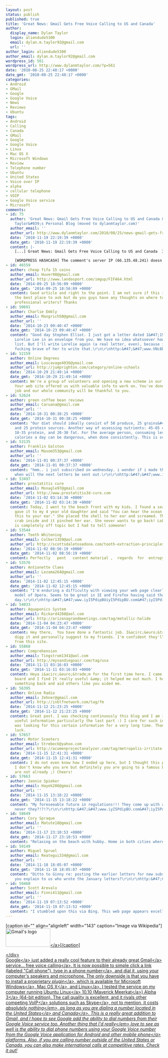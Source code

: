 ```yaml
---
layout: post
status: publish
published: true
title: 'Great News: Gmail Gets Free Voice Calling to US and Canada'
author:
  display_name: Dylan Taylor
  login: aliendude5300
  email: dylan.m.taylor92@gmail.com
  url: ''
author_login: aliendude5300
author_email: dylan.m.taylor92@gmail.com
wordpress_id: 561
wordpress_url: http://www.dylanmtaylor.com/?p=561
date: '2010-08-25 22:48:17 +0000'
date_gmt: '2010-08-25 22:48:17 +0000'
categories:
- Android
- GMail
- Google
- Google Voice
- News
- Reviews
- Ubuntu
tags:
- Android
- Calling
- Canada
- GMail
- Google
- Google Voice
- Linux
- Mac OS X
- Microsoft Windows
- Review
- Telephone number
- Ubuntu
- United States
- Voice over IP
- alpha
- cellular telephone
- VOIP
- Google Voice service
- Microsoft
comments:
- id: 75
  author: 'Great News: Gmail Gets Free Voice Calling to US and Canada &laquo; Dylan
    Taylor&#039;s Personal Blog (moved to dylanmtaylor.com)'
  author_email: ''
  author_url: http://www.dylanmtaylor.com/2010/08/25/news-gmail-gets-free-voice-calling-to-us-and-canada/
  date: '2010-11-19 22:19:39 +0000'
  date_gmt: '2010-11-19 22:19:39 +0000'
  content: |-
    [...] Great News: Gmail Gets Free Voice Calling to US and Canada  Image via Wikipedia [...]

    [WORDPRESS HASHCASH] The comment's server IP (66.135.48.241) doesn't match the comment's URL host IP (74.200.244.59) and so is spam.
- id: 46559
  author: cheap fifa 15 coins
  author_email: Huver98@gmail.com
  author_url: http://www.landosport.com/imgup/FIFA64.html
  date: '2014-09-25 18:56:09 +0000'
  date_gmt: '2014-09-25 18:56:09 +0000'
  content: Good article and right to the point. I am not sure if this is actually
    the best place to ask but do you guys have any thoughts on where to hire some
    professional writers? Thanks
- id: 50691
  author: Charlie Embly
  author_email: Mangrich50@gmail.com
  author_url: ''
  date: '2014-10-23 09:40:47 +0000'
  date_gmt: '2014-10-23 09:40:47 +0000'
  content: "Good day Stephen Elliot. I just got a letter dated 1&#47;19&#47;12 from
    Lorelie Lee in an envelope from you. We have no idea whatsoever how I got on your
    list. But I'll write Lorelie again (a real letter, even), because it was pretty
    fucking brave of her to write that.\r\n\r\nhttp:&#47;&#47;www.VNc8DXdpZxVNc8DXdpZx.com&#47;VNc8DXdpZxVNc8DXdpZx"
- id: 52159
  author: Online Degrees
  author_email: Luscavage4036@ymail.com
  author_url: http://jumprighton.com/category/online-schools
  date: '2014-10-29 21:49:14 +0000'
  date_gmt: '2014-10-29 21:49:14 +0000'
  content: We're a group of volunteers and opening a new scheme in our community.
    Your web site offered us with valuable info to work on. You've done an impressive
    job and our whole community will be thankful to you.
- id: 52624
  author: green coffee bean reviews
  author_email: Caruana@gmail.com
  author_url: ''
  date: '2014-10-31 00:38:25 +0000'
  date_gmt: '2014-10-31 00:38:25 +0000'
  content: "Our diet should ideally consist of 50 produce, 25 grains&#47;legumes,
    and 25 protein sources. Another way of assessing nutrients: 45-65 carbohydrate,
    10-35 protein, and 20-30 fat. For the average person, consuming less than 1200
    calories a day can be dangerous, when done consistently. This is science.\r\n\r\nhttp:&#47;&#47;redd.it&#47;2izjwm"
- id: 53135
  author: Franklin Galston
  author_email: Masom353@gmail.com
  author_url: ''
  date: '2014-11-01 00:37:37 +0000'
  date_gmt: '2014-11-01 00:37:37 +0000'
  content: "hmm.. i just subscribed on wednesday. i wonder if i made the mailing cut-off?
    when will the next letters be sent out.\r\n\r\nhttp:&#47;&#47;www.iyI5PdipBUiyI5PdipBU.com&#47;iyI5PdipBUiyI5PdipBU"
- id: 53497
  author: prostatitis cure
  author_email: Monagle97@gmail.com
  author_url: http://www.prostatitis3d-cure.com
  date: '2014-11-02 03:14:30 +0000'
  date_gmt: '2014-11-02 03:14:30 +0000'
  content: Today, I went to the beach front with my kids. I found a sea shell and
    gave it to my 4 year old daughter and said "You can hear the ocean if you put
    this to your ear." She placed the shell to her ear and screamed. There was a hermit
    crab inside and it pinched her ear. She never wants to go back! LoL I know this
    is completely off topic but I had to tell someone!
- id: 53544
  author: Teeth Whitening
  author_email: Colker1359@aol.com
  author_url: http://scottsdaletosedona.com/tooth-extraction-principles.html
  date: '2014-11-02 08:56:19 +0000'
  date_gmt: '2014-11-02 08:56:19 +0000'
  content: Perfectly   pent   content material ,  regards  for  entropy.
- id: 53576
  author: Antionette Claes
  author_email: Lezama264@gmail.com
  author_url: ''
  date: '2014-11-02 12:45:15 +0000'
  date_gmt: '2014-11-02 12:45:15 +0000'
  content: "I'm enduring a difficulty with viewing your web page clearly in the newest
    model of Opera. Seems to be great in IE and Firefox having said that.Use a beautiful
    day.\r\n\r\nhttp:&#47;&#47;www.iyI5PdipBUiyI5PdipBU.com&#47;iyI5PdipBUiyI5PdipBU"
- id: 54033
  author: Aquaponics System
  author_email: Rickard4288@aol.com
  author_url: http://arizonagrandmeetings.com/tag/metallic-halide
  date: '2014-11-04 04:23:47 +0000'
  date_gmt: '2014-11-04 04:23:47 +0000'
  content: Hey there,  You have done a fantastic job. I&acirc;&euro;&trade;ll certainly
    digg it and personally suggest to my friends. I'm confident they'll be benefited
    from this site.
- id: 55868
  author: Comprehension
  author_email: Tingstrom1341@aol.com
  author_url: http://mysandiegoair.com/tag/usa
  date: '2014-11-11 03:16:03 +0000'
  date_gmt: '2014-11-11 03:16:03 +0000'
  content: Heya i&acirc;&euro;&trade;m for the first time here. I came across this
    board and I find It really useful &amp; it helped me out much. I hope to give
    something back and aid others like you aided me.
- id: 56395
  author: Online Radio
  author_email: Zehner@gmail.com
  author_url: http://inblfnetwork.com/tag/fm
  date: '2014-11-12 21:23:25 +0000'
  date_gmt: '2014-11-12 21:23:25 +0000'
  content: Great post. I was checking continuously this blog and I am impressed! Extremely
    useful information particularly the last part :) I care for such info much. I
    was looking for this certain information for a very long time. Thank you and good
    luck.
- id: 57657
  author: Motor Scooters
  author_email: Strebeck@yahoo.com
  author_url: http://acumenprojectanalyzer.com/tag/metropolis-irritate-asst
  date: '2014-11-15 12:41:31 +0000'
  date_gmt: '2014-11-15 12:41:31 +0000'
  content: I do not even know how I ended up here, but I thought this post was good.
    I don't know who you are but definitely you are going to a famous blogger if you
    are not already ;) Cheers!
- id: 57663
  author: Jannie Spieker
  author_email: Hayek286@gmail.com
  author_url: ''
  date: '2014-11-15 13:18:22 +0000'
  date_gmt: '2014-11-15 13:18:22 +0000'
  content: "My foreseeable future in regulations!!! They come up with a adorable couple
    never they?!?!?\r\n\r\nhttp:&#47;&#47;www.iyI5PdipBU.com&#47;iyI5PdipBU"
- id: 58649
  author: Cory Spraque
  author_email: Matute18@gmail.com
  author_url: ''
  date: '2014-11-17 23:10:53 +0000'
  date_gmt: '2014-11-17 23:10:53 +0000'
  content: "Relaxing on the beach with hubby. Home in both cities where my son's live.\r\n\r\nhttp:&#47;&#47;www.iyI5PdipBUiyI5PdipBU.com&#47;iyI5PdipBUiyI5PdipBU"
- id: 59149
  author: Miguel Spruel
  author_email: Reategui334@gmail.com
  author_url: ''
  date: '2014-11-18 18:05:07 +0000'
  date_gmt: '2014-11-18 18:05:07 +0000'
  content: "Ditto to Ginny re: posting the earlier letters for new subscribers. Alsocan
    you explain to us who wrote the January letters?\r\n\r\nhttp:&#47;&#47;www.iyI5PdipBUiyI5PdipBU.com&#47;iyI5PdipBUiyI5PdipBU"
- id: 59460
  author: Scott Arevalo
  author_email: Finni411@gmail.com
  author_url: ''
  date: '2014-11-19 07:13:52 +0000'
  date_gmt: '2014-11-19 07:13:52 +0000'
  content: "I stumbled upon this via Bing. This web page appears excellent.\r\n\r\nhttp:&#47;&#47;www.iyI5PdipBUiyI5PdipBU.com&#47;iyI5PdipBUiyI5PdipBU"
---
```

<div class="zemanta-img">
<p>[caption id="" align="alignleft" width="143" caption="Image via Wikipedia"]<a href="http:&#47;&#47;dylanmtaylor.com&#47;wp-content&#47;uploads&#47;2010&#47;12&#47;FileGmail_logo.png"><img class="  " title="Gmail's logo" src="http:&#47;&#47;www.dylanmtaylor.com&#47;wp-content&#47;uploads&#47;2010&#47;11&#47;Gmail_logo.png" alt="Gmail's logo" width="143" height="59" &#47;><&#47;a>[&#47;caption]</p>
<p><&#47;div><br />
<a class="zem_slink" title="Google" rel="homepage" href="http:&#47;&#47;google.com">Google<&#47;a> just added a really cool feature to their already great <a class="zem_slink" title="Gmail" rel="homepage" href="http:&#47;&#47;gmail.com">Gmail<&#47;a> service... <a href="http:&#47;&#47;gmailblog.blogspot.com&#47;2010&#47;08&#47;call-phones-from-gmail.html">free voice calling<&#47;a>. It is now possible to simple click a link (labeled "Call phone"), type in a <a class="zem_slink" title="Telephone number" rel="wikipedia" href="http:&#47;&#47;en.wikipedia.org&#47;wiki&#47;Telephone_number">phone number<&#47;a>, and dial it, using your computer's speakers and microphone. The only downside is that you have to install <a href="http:&#47;&#47;www.google.com&#47;chat&#47;voice&#47;">a proprietary plugin<&#47;a>, which is available for <a class="zem_slink" title="Windows" rel="homepage" href="http:&#47;&#47;www.microsoft.com&#47;WINDOWS">Microsoft Windows<&#47;a>, <a class="zem_slink" title="Mac OS X" rel="homepage" href="http:&#47;&#47;www.apple.com&#47;macosx&#47;">Mac OS X<&#47;a>, and <a class="zem_slink" title="Linux" rel="wikipedia" href="http:&#47;&#47;en.wikipedia.org&#47;wiki&#47;Linux">Linux<&#47;a>. I tested the service on my computer running <a class="zem_slink" title="Ubuntu (operating system)" rel="homepage" href="http:&#47;&#47;www.ubuntu.com&#47;">Ubuntu Linux<&#47;a> 10.10 (<a class="zem_slink" title="List of Ubuntu releases" rel="wikipedia" href="http:&#47;&#47;en.wikipedia.org&#47;wiki&#47;List_of_Ubuntu_releases">Maverick Meerkat<&#47;a>) <a href="http:&#47;&#47;www.ubuntu.com&#47;testing&#47;maverick&#47;alpha3">Alpha 3<&#47;a> (64-bit edition). The call quality is excellent, and it rivals other competing <a class="zem_slink" title="Voice over IP" rel="wikipedia" href="http:&#47;&#47;en.wikipedia.org&#47;wiki&#47;Voice_over_IP">VoIP<&#47;a> solutions such as <a class="zem_slink" title="Skype" rel="homepage" href="http:&#47;&#47;skype.com">Skype<&#47;a>, not to mention, it costs <em>absolutely nothing<&#47;em>, as long as you are dialing a number located in the <a class="zem_slink" title="United States" rel="wikipedia" href="http:&#47;&#47;en.wikipedia.org&#47;wiki&#47;United_States">United States<&#47;a> and <a class="zem_slink" title="Canada" rel="wikipedia" href="http:&#47;&#47;en.wikipedia.org&#47;wiki&#47;Canada">Canada<&#47;a>. This is a really great addition to Gmail, and I hope to see Google add the ability to dial numbers from their Google Voice service too. Another thing that I'd <em>really<&#47;em> love to see as well is the ability to dial phone numbers using your Google Voice number from the Google Voice application for Android and other <a class="zem_slink" title="Mobile phone" rel="wikipedia" href="http:&#47;&#47;en.wikipedia.org&#47;wiki&#47;Mobile_phone">mobile phone<&#47;a> platforms. Also, if you are calling number outside of the United States or Canada, you can also make international calls at competitive rates. Check it out!</p>
